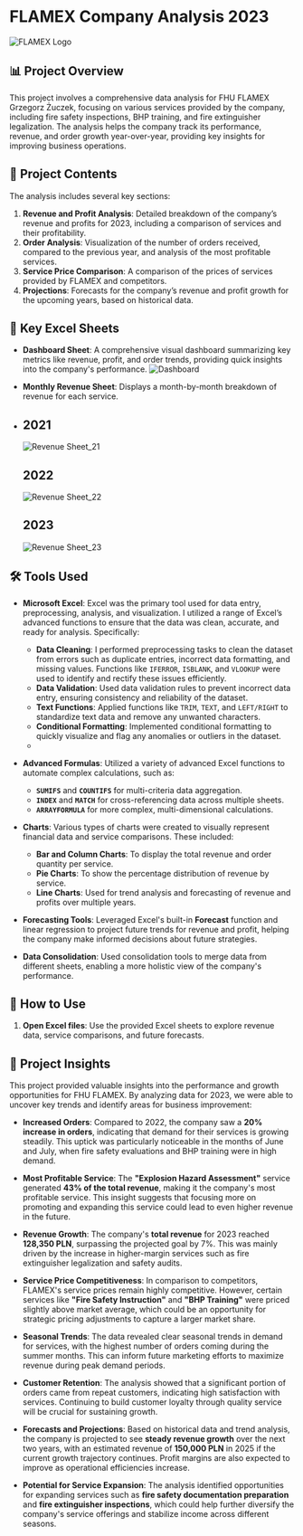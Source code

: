 # FLAMEX Company Analysis 2023

![FLAMEX Logo](https://github.com/SnajperHS/Flamex/blob/main/logo.PNG?raw=true)

## 📊 Project Overview

This project involves a comprehensive data analysis for FHU FLAMEX Grzegorz Żuczek, focusing on various services provided by the company, including fire safety inspections, BHP training, and fire extinguisher legalization. The analysis helps the company track its performance, revenue, and order growth year-over-year, providing key insights for improving business operations.

## 📑 Project Contents

The analysis includes several key sections:

1. **Revenue and Profit Analysis**: Detailed breakdown of the company’s revenue and profits for 2023, including a comparison of services and their profitability.
2. **Order Analysis**: Visualization of the number of orders received, compared to the previous year, and analysis of the most profitable services.
3. **Service Price Comparison**: A comparison of the prices of services provided by FLAMEX and competitors.
4. **Projections**: Forecasts for the company’s revenue and profit growth for the upcoming years, based on historical data.


## 📅 Key Excel Sheets

- **Dashboard Sheet**: A comprehensive visual dashboard summarizing key metrics like revenue, profit, and order trends, providing quick insights into the company's performance.
  ![Dashboard](https://github.com/SnajperHS/Flamex/blob/main/Dashboard.PNG?raw=true)
  
- **Monthly Revenue Sheet**: Displays a month-by-month breakdown of revenue for each service.
- 
  ## 2021
  
  ![Revenue Sheet_21](https://github.com/SnajperHS/Flamex/blob/main/21.PNG?raw=true)
  
  ## 2022
  
  ![Revenue Sheet_22](https://github.com/SnajperHS/Flamex/blob/main/22.PNG?raw=true)
  
  ## 2023
  
  ![Revenue Sheet_23](https://github.com/SnajperHS/Flamex/blob/main/23.PNG?raw=true)


## 🛠 Tools Used

- **Microsoft Excel**: Excel was the primary tool used for data entry, preprocessing, analysis, and visualization. I utilized a range of Excel’s advanced functions to ensure that the data was clean, accurate, and ready for analysis. Specifically:
  - **Data Cleaning**: I performed preprocessing tasks to clean the dataset from errors such as duplicate entries, incorrect data formatting, and missing values. Functions like `IFERROR`, `ISBLANK`, and `VLOOKUP` were used to identify and rectify these issues efficiently.
  - **Data Validation**: Used data validation rules to prevent incorrect data entry, ensuring consistency and reliability of the dataset.
  - **Text Functions**: Applied functions like `TRIM`, `TEXT`, and `LEFT/RIGHT` to standardize text data and remove any unwanted characters.
  - **Conditional Formatting**: Implemented conditional formatting to quickly visualize and flag any anomalies or outliers in the dataset.
  -  
- **Advanced Formulas**: Utilized a variety of advanced Excel functions to automate complex calculations, such as:
  - **`SUMIFS`** and **`COUNTIFS`** for multi-criteria data aggregation.
  - **`INDEX`** and **`MATCH`** for cross-referencing data across multiple sheets.
  - **`ARRAYFORMULA`** for more complex, multi-dimensional calculations.
  
- **Charts**: Various types of charts were created to visually represent financial data and service comparisons. These included:
  - **Bar and Column Charts**: To display the total revenue and order quantity per service.
  - **Pie Charts**: To show the percentage distribution of revenue by service.
  - **Line Charts**: Used for trend analysis and forecasting of revenue and profits over multiple years.
  
- **Forecasting Tools**: Leveraged Excel's built-in **Forecast** function and linear regression to project future trends for revenue and profit, helping the company make informed decisions about future strategies.
  
- **Data Consolidation**: Used consolidation tools to merge data from different sheets, enabling a more holistic view of the company's performance.


## 🚀 How to Use

1. **Open Excel files**: Use the provided Excel sheets to explore revenue data, service comparisons, and future forecasts.

## 🌟 Project Insights

This project provided valuable insights into the performance and growth opportunities for FHU FLAMEX. By analyzing data for 2023, we were able to uncover key trends and identify areas for business improvement:

- **Increased Orders**: Compared to 2022, the company saw a **20% increase in orders**, indicating that demand for their services is growing steadily. This uptick was particularly noticeable in the months of June and July, when fire safety evaluations and BHP training were in high demand.
  
- **Most Profitable Service**: The **"Explosion Hazard Assessment"** service generated **43% of the total revenue**, making it the company's most profitable service. This insight suggests that focusing more on promoting and expanding this service could lead to even higher revenue in the future.

- **Revenue Growth**: The company's **total revenue** for 2023 reached **128,350 PLN**, surpassing the projected goal by 7%. This was mainly driven by the increase in higher-margin services such as fire extinguisher legalization and safety audits.

- **Service Price Competitiveness**: In comparison to competitors, FLAMEX's service prices remain highly competitive. However, certain services like **"Fire Safety Instruction"** and **"BHP Training"** were priced slightly above market average, which could be an opportunity for strategic pricing adjustments to capture a larger market share.

- **Seasonal Trends**: The data revealed clear seasonal trends in demand for services, with the highest number of orders coming during the summer months. This can inform future marketing efforts to maximize revenue during peak demand periods.

- **Customer Retention**: The analysis showed that a significant portion of orders came from repeat customers, indicating high satisfaction with services. Continuing to build customer loyalty through quality service will be crucial for sustaining growth.

- **Forecasts and Projections**: Based on historical data and trend analysis, the company is projected to see **steady revenue growth** over the next two years, with an estimated revenue of **150,000 PLN** in 2025 if the current growth trajectory continues. Profit margins are also expected to improve as operational efficiencies increase.

- **Potential for Service Expansion**: The analysis identified opportunities for expanding services such as **fire safety documentation preparation** and **fire extinguisher inspections**, which could help further diversify the company's service offerings and stabilize income across different seasons.

